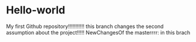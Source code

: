 # Hello-world
My first Github repository!!!!!!!!!!!
this branch changes the second assumption about the project!!!!!
NewChangesOf the masterrrr: in this brach
